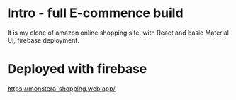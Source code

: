 # Intro - full E-commence build

It is my clone of amazon online shopping site, with React and basic Material UI, firebase deployment.

# Deployed with firebase

https://monstera-shopping.web.app/
